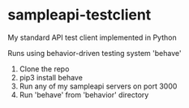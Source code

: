# sampleapi-testclient
My standard API test client implemented in Python

Runs using behavior-driven testing system 'behave'

1. Clone the repo
2. pip3 install behave
3. Run any of my sampleapi servers on port 3000
4. Run 'behave' from 'behavior' directory
